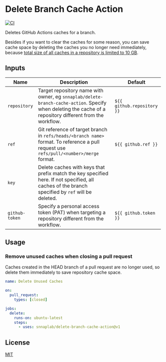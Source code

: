# Delete Branch Cache Action

[![CI](https://github.com/snnaplab/delete-branch-cache-action/actions/workflows/ci.yml/badge.svg)](https://github.com/snnaplab/delete-branch-cache-action/actions/workflows/ci.yml)

Deletes GitHub Actions caches for a branch. 

Besides if you want to clear the caches for some reason, you can save cache space by deleting the caches you no longer need immediately, because [total size of all caches in a repository is limited to 10 GB](https://docs.github.com/en/actions/using-workflows/caching-dependencies-to-speed-up-workflows#usage-limits-and-eviction-policy).

## Inputs

| Name | Description | Default |
| --- | --- | --- |
| `repository` | Target repository name with owner, eg `snnaplab/delete-branch-cache-action`. Specify when deleting the cache of a repository different from the workflow. | `${{ github.repository }}` |
| `ref` | Git reference of target branch in `refs/heads/<branch name>` format. To reference a pull request use `refs/pull/<number>/merge` format. | `${{ github.ref }}` |
| `key` | Delete caches with keys that prefix match the key specified here. If not specified, all caches of the branch specified by `ref` will be deleted. ||
| `github-token` | Specify a personal access token (PAT) when targeting a repository different from the workflow. | `${{ github.token }}` |

## Usage

### Remove unused caches when closing a pull request

Caches created in the HEAD branch of a pull request are no longer used, so delete them immediately to save repository cache space.

```yaml
name: Delete Unused Caches

on:
  pull_request:
    types: [closed]

jobs:
  delete:
    runs-on: ubuntu-latest
    steps:
      - uses: snnaplab/delete-branch-cache-action@v1
```

## License

[MIT](LICENSE)
